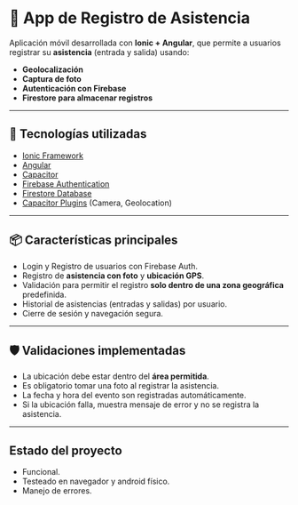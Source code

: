 # 📲 App de Registro de Asistencia

Aplicación móvil desarrollada con **Ionic + Angular**, que permite a usuarios registrar su **asistencia** (entrada y salida) usando:

- **Geolocalización**
- **Captura de foto**
- **Autenticación con Firebase**
- **Firestore para almacenar registros**

---

## 🚀 Tecnologías utilizadas

- [Ionic Framework](https://ionicframework.com/)
- [Angular](https://angular.io/)
- [Capacitor](https://capacitorjs.com/)
- [Firebase Authentication](https://firebase.google.com/products/auth)
- [Firestore Database](https://firebase.google.com/products/firestore)
- [Capacitor Plugins](https://capacitorjs.com/docs/plugins) (Camera, Geolocation)

---

## 📦 Características principales

- Login y Registro de usuarios con Firebase Auth.
- Registro de **asistencia con foto** y **ubicación GPS**.
- Validación para permitir el registro **solo dentro de una zona geográfica** predefinida.
- Historial de asistencias (entradas y salidas) por usuario.
- Cierre de sesión y navegación segura.

---

## 🛡️ Validaciones implementadas

- La ubicación debe estar dentro del **área permitida**.
- Es obligatorio tomar una foto al registrar la asistencia.
- La fecha y hora del evento son registradas automáticamente.
- Si la ubicación falla, muestra mensaje de error y no se registra la asistencia.

---

## Estado del proyecto

- Funcional.
- Testeado en navegador y android físico.
- Manejo de errores.
